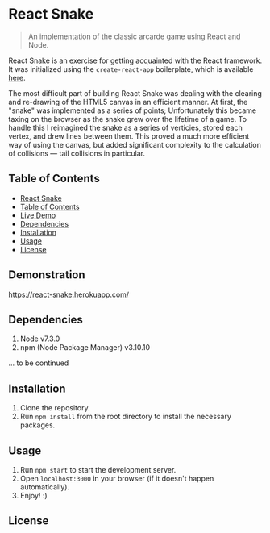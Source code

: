 # React Snake

> An implementation of the classic arcarde game using React and Node. 

React Snake is an exercise for getting acquainted with the React framework. It was initialized using the `create-react-app` boilerplate, which is available [here](https://github.com/facebookincubator/create-react-app). 

The most difficult part of building React Snake was dealing with the clearing and re-drawing of the HTML5 canvas in an efficient manner. At first, the "snake" was implemented as a series of points; Unfortunately this became taxing on the browser as the snake grew over the lifetime of a game. To handle this I reimagined the snake as a series of verticies, stored each vertex, and drew lines between them. This proved a much more efficient way of using the canvas, but added significant complexity to the calculation of collisions — tail collisions in particular. 

## Table of Contents

- [React Snake](#react-snake)
- [Table of Contents](#table-of-contents)
- [Live Demo](#live-demo)
- [Dependencies](#dependencies)
- [Installation](#installation)
- [Usage](#usage)
- [License](#license)

## Demonstration

https://react-snake.herokuapp.com/

## Dependencies

1. Node v7.3.0
2. npm (Node Package Manager) v3.10.10

... to be continued

## Installation

1. Clone the repository.
2. Run `npm install` from the root directory to install the necessary packages.

## Usage

1. Run `npm start` to start the development server.
2. Open `localhost:3000` in your browser (if it doesn't happen automatically).
3. Enjoy! :)

## License
